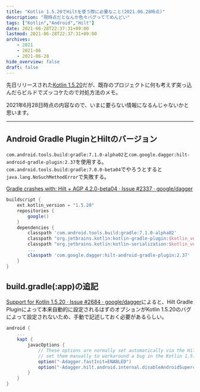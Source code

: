 ```yaml
---
title: "Kotlin 1.5.20でHiltを使う際に必要なこと(2021.06.28時点)"
description: "現時点だとなんか色々バグっててめんどい"
tags: ["Kotlin","Android","Hilt"]
date: 2021-06-28T22:37:31+09:00
lastmod: 2021-06-28T22:37:31+09:00
archives:
    - 2021
    - 2021-06
    - 2021-06-28
hide_overview: false
draft: false
---
```


先日リリースされた[Kotlin 1.5.20](https://blog.jetbrains.com/kotlin/2021/06/kotlin-1-5-20-released/)だが、既存のプロジェクトに何も考えず突っ込んだらビルドでズッコケたので対処方法のメモ。

2021年6月28日時点の内容なので、いまに要らない情報になるんじゃないかと思います。

---

## Android Gradle PluginとHiltのバージョン

`com.android.tools.build:gradle:7.1.0-alpha02`と`com.google.dagger:hilt-android-gradle-plugin:2.37`を使用する。`com.android.tools.build:gradle:7.0.0-beta04`でやろうとすると`java.lang.NoSuchMethodError`で失敗する。

[Gradle crashes with: Hilt  + AGP 4.2.0-beta04 · Issue #2337 · google/dagger](https://github.com/google/dagger/issues/2337)

```gradle:(project)build.gradle
buildscript {
    ext.kotlin_version = "1.5.20"
    repositories {
        google()
    }
    dependencies {
        classpath 'com.android.tools.build:gradle:7.1.0-alpha02'
        classpath "org.jetbrains.kotlin:kotlin-gradle-plugin:$kotlin_version"
        classpath "org.jetbrains.kotlin:kotlin-serialization:$kotlin_version"
        ...
        classpath 'com.google.dagger:hilt-android-gradle-plugin:2.37'
    }
}
```

## build.gradle(:app)の追記

[Support for Kotlin 1.5.20 · Issue #2684 · google/dagger](https://github.com/google/dagger/issues/2684)によると、Hilt Gradle Pluginによって本来自動的に設定されるはずのオプションがKotlin 1.5.20のバグによって設定されないため、手動で記述しておく必要があるらしい。

```gradle:(app)build.gradle
android {
    ...
    kapt {
        javacOptions {
            // These options are normally set automatically via the Hilt Gradle plugin, but we
            // set them manually to workaround a bug in the Kotlin 1.5.20
            option("-Adagger.fastInit=ENABLED")
            option("-Adagger.hilt.android.internal.disableAndroidSuperclassValidation=true")
        }
    }
}
```
